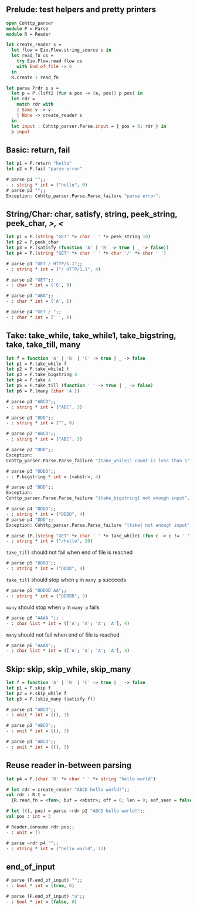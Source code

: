 ## Prelude: test helpers and pretty printers

```ocaml
open Cohttp_parser
module P = Parse
module R = Reader

let create_reader s = 
  let flow = Eio.Flow.string_source s in
  let read_fn cs = 
    try Eio.Flow.read flow cs
    with End_of_file -> 0 
  in
  R.create 1 read_fn 

let parse ?rdr p s = 
  let p = P.(lift2 (fun a pos -> (a, pos)) p pos) in
  let rdr = 
    match rdr with
    | Some v -> v 
    | None -> create_reader s 
  in
  let input : Cohttp_parser.Parse.input = { pos = 0; rdr } in
  p input
```

## Basic: return, fail
```ocaml
let p1 = P.return "hello"
let p2 = P.fail "parse error"
```

```ocaml
# parse p1 "";;
- : string * int = ("hello", 0)
# parse p2 "";;
Exception: Cohttp_parser.Parse.Parse_failure "parse error".
```

## String/Char: char, satisfy, string, peek_string, peek_char, *>, <*

```ocaml
let p1 = P.(string "GET" *> char ' ' *> peek_string 10)
let p2 = P.peek_char
let p3 = P.(satisfy (function 'A' | 'B' -> true | _ -> false))
let p4 = P.(string "GET" *> char ' ' *> char '/' *> char ' ')
```

```ocaml
# parse p1 "GET / HTTP/1.1";;
- : string * int = ("/ HTTP/1.1", 4)

# parse p2 "GET";;
- : char * int = ('G', 0)

# parse p3 "ABA";;
- : char * int = ('A', 1)

# parse p4 "GET / ";;
- : char * int = (' ', 6)
```

## Take: take_while, take_while1, take_bigstring, take, take_till, many  

```ocaml
let f = function 'A' | 'B' | 'C' -> true | _ -> false
let p1 = P.take_while f 
let p2 = P.take_while1 f
let p3 = P.take_bigstring 4
let p4 = P.take 4
let p5 = P.take_till (function ' ' -> true | _ -> false)
let p6 = P.(many (char 'A'))

```

```ocaml
# parse p1 "ABCD";;
- : string * int = ("ABC", 3)

# parse p1 "DDD";;
- : string * int = ("", 0)

# parse p2 "ABCD";;
- : string * int = ("ABC", 3)

# parse p2 "DDD";;
Exception:
Cohttp_parser.Parse.Parse_failure "[take_while1] count is less than 1".

# parse p3 "DDDD";;
- : P.bigstring * int = (<abstr>, 4)

# parse p3 "DDD";;
Exception:
Cohttp_parser.Parse.Parse_failure "[take_bigstring] not enough input".

# parse p4 "DDDD";;
- : string * int = ("DDDD", 4)
# parse p4 "DDD";;
Exception: Cohttp_parser.Parse.Parse_failure "[take] not enough input".

# parse (P.(string "GET" *> char ' ' *> take_while1 (fun c -> c != ' '))) "GET /hello  ";;
- : string * int = ("/hello", 10)
```

`take_till` should not fail when end of file is reached 
```ocaml
# parse p5 "DDDD";;
- : string * int = ("DDDD", 4)
```

`take_till` should stop when `p` in `many p` succeeds

```ocaml
# parse p5 "DDDDD AA";;
- : string * int = ("DDDDD", 5)
```

`many` should stop when `p` in `many p` fails
```ocaml
# parse p6 "AAAA ";;
- : char list * int = (['A'; 'A'; 'A'; 'A'], 4)
```

`many` should not fail when end of file is reached
```ocaml
# parse p6 "AAAA";;
- : char list * int = (['A'; 'A'; 'A'; 'A'], 4)
```

## Skip: skip, skip_while, skip_many 

```ocaml
let f = function 'A' | 'B' | 'C' -> true | _ -> false
let p1 = P.skip f
let p2 = P.skip_while f
let p3 = P.(skip_many (satisfy f))
```

```ocaml
# parse p1 "ABCD";;
- : unit * int = ((), 1)

# parse p2 "ABCD";;
- : unit * int = ((), 3)

# parse p3 "ABCD";;
- : unit * int = ((), 3)
```
## Reuse reader in-between parsing

```ocaml
let p4 = P.(char 'D' *> char ' ' *> string "hello world")
```

```ocaml
# let rdr = create_reader "ABCD hello world!";;
val rdr : R.t =
  {R.read_fn = <fun>; buf = <abstr>; off = 0; len = 0; eof_seen = false}

# let ((), pos) = parse ~rdr p2 "ABCD hello world!";;
val pos : int = 3

# Reader.consume rdr pos;;
- : unit = ()

# parse ~rdr p4 "";;
- : string * int = ("hello world", 13)
```

## end_of_input

```ocaml
# parse (P.end_of_input) "";;
- : bool * int = (true, 0)

# parse (P.end_of_input) "a";;
- : bool * int = (false, 0)
```
